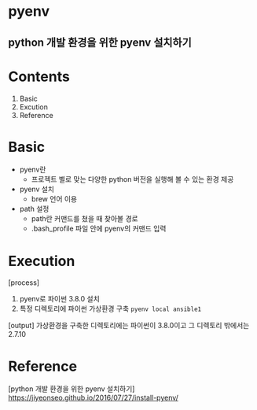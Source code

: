 

pyenv
=========

python 개발 환경을 위한 pyenv 설치하기
---------


# Contents  
1. Basic
2. Excution
3. Reference

# Basic  
* pyenv란
    * 프로젝트 별로 맞는 다양한 python 버전을 실행해 볼 수 있는 환경 제공
* pyenv 설치
    * brew 언어 이용
* path 설정
    * path란 커맨드를 쳤을 때 찾아볼 경로
    * .bash_profile 파일 안에 pyenv의 커맨드 입력

# Execution  
[process]
1. pyenv로 파이썬 3.8.0 설치
2. 특정 디렉토리에 파이썬 가상환경 구축 
```pyenv local ansible1```

[output]
가상환경을 구축한 디렉토리에는 파이썬이 3.8.0이고 그 디렉토리 밖에서는 2.7.10


# Reference  
[python 개발 환경을 위한 pyenv 설치하기]
https://jiyeonseo.github.io/2016/07/27/install-pyenv/
